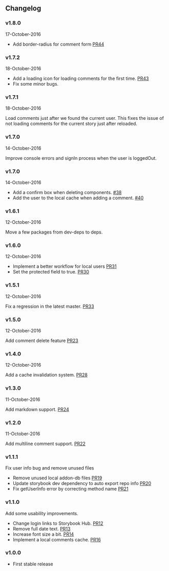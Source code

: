 ## Changelog

### v1.8.0
17-October-2016

* Add border-radius for comment form [PR44](https://github.com/kadirahq/storybook-addon-comments/pull/44)

### v1.7.2
18-October-2016

* Add a loading icon for loading comments for the first time. [PR43](https://github.com/kadirahq/storybook-addon-comments/pull/43)
* Fix some minor bugs.

### v1.7.1
18-October-2016

Load comments just after we found the current user.
This fixes the issue of not loading comments for the current story just after reloaded.

### v1.7.0
14-October-2016

Improve console errors and signIn process when the user is loggedOut.

### v1.7.0
14-October-2016

* Add a confirm box when deleting components. [#38](https://github.com/kadirahq/storybook-addon-comments/pull/38)
* Add the user to the local cache when adding a comment. [#40](https://github.com/kadirahq/storybook-addon-comments/pull/40)

### v1.6.1
12-October-2016

Move a few packages from dev-deps to deps.

### v1.6.0
12-October-2016

* Implement a better workflow for local users [PR31](https://github.com/kadirahq/storybook-addon-comments/pull/31)
* Set the protected field to true. [PR30](https://github.com/kadirahq/storybook-addon-comments/pull/30)

### v1.5.1
12-October-2016

Fix a regression in the latest master. [PR33](https://github.com/kadirahq/storybook-addon-comments/pull/33)

### v1.5.0
12-October-2016

Add comment delete feature [PR23](https://github.com/kadirahq/storybook-addon-comments/pull/23)

### v1.4.0
12-October-2016

Add a cache invalidation system. [PR28](https://github.com/kadirahq/storybook-addon-comments/pull/28)

### v1.3.0
11-October-2016

Add markdown support. [PR24](https://github.com/kadirahq/storybook-addon-comments/pull/24)

### v1.2.0
11-October-2016

Add multiline comment support. [PR22](https://github.com/kadirahq/storybook-addon-comments/pull/22)

### v1.1.1

Fix user info bug and remove unused files

* Remove unused local addon-db files [PR19](https://github.com/kadirahq/storybook-addon-comments/pull/19)
* Update storybook dev dependency to auto export repo info [PR20](https://github.com/kadirahq/storybook-addon-comments/pull/20)
* Fix getUserInfo error by correcting method name [PR21](https://github.com/kadirahq/storybook-addon-comments/pull/21)

### v1.1.0

Add some usability improvements.

* Change login links to Storybook Hub. [PR12](https://github.com/kadirahq/storybook-addon-comments/pull/12)
* Remove full date text. [PR13](https://github.com/kadirahq/storybook-addon-comments/pull/13)
* Increase font size a bit. [PR14](https://github.com/kadirahq/storybook-addon-comments/pull/14)
* Implement a local comments cache. [PR16](https://github.com/kadirahq/storybook-addon-comments/pull/16)

### v1.0.0

* First stable release
